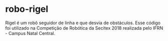 # robo-rigel
Rígel é um robô seguidor de linha e que desvia de obstáculos. Esse código foi utilizado na Competição de Robótica da Secitex 2018 realizada pelo IFRN - Campus Natal Central.
